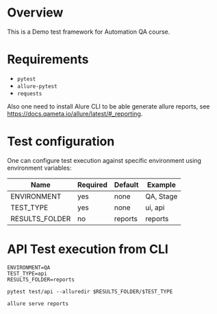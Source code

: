 # Overview
This is a Demo test framework for Automation QA course. 

# Requirements

* `pytest`
* `allure-pytest`
* `requests`

Also one need to install Alure CLI to be able generate allure reports, see https://docs.qameta.io/allure/latest/#_reporting. 

# Test configuration

One can configure test execution against specific environment using environment variables:
 
| Name                  | Required  | Default                  | Example                                               |
| --------------------  | --------- | ------------------------ |------------------------------------------------------ |
|  ENVIRONMENT          | yes       | none                     | QA, Stage   |  
|  TEST_TYPE            | yes       | none                     | ui, api     |
|  RESULTS_FOLDER       | no        | reports                  | reports     |


# API Test execution from CLI

```
ENVIRONMENT=QA
TEST_TYPE=api
RESULTS_FOLDER=reports

pytest test/api --alluredir $RESULTS_FOLDER/$TEST_TYPE

allure serve reports
```



